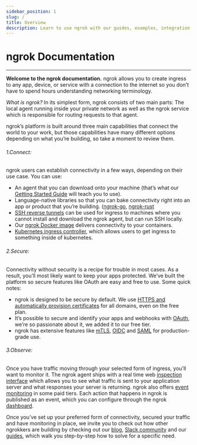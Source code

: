 ```yaml
---
sidebar_position: 1
slug: /
title: Overview
description: Learn to use ngrok with our guides, examples, integration guides, and API references
---
```


# ngrok Documentation
-------------------
**Welcome to the ngrok documentation.** ngrok allows you to create ingress to any app, device, or service with a connection to the internet so you don’t have to spend hours understanding networking terminology. 

*What is ngrok?* In its simplest form, ngrok consists of two main parts: The local agent running inside your private network as well as the ngrok service which is responsible for routing requests to that agent.

ngrok’s platform is built around three main capabilities that connect the world to your work, but those capabilities have many different options depending on what you’re building, so take a moment to review them.

###### 1.Connect: 
ngrok users can establish connectivity in a few ways, depending on their use case. You can use: 
+ An agent that you can download onto your machine (that’s what our [Getting Started Guide](/getting-started) will teach you to use).
+ Language-native libraries so that you can bake connectivity right into an app or product that you’re building. ([ngrok-go](https://github.com/ngrok/ngrok-go), [ngrok-rust](https://github.com/ngrok/ngrok-rs)
+ [SSH reverse tunnels](/secure-tunnels/agentless#ssh-reverse-tunnel) can be used for ingress to machines where you cannot install and download the ngrok agent, but can run SSH locally. 
+ Our [ngrok Docker image](/using-ngrok-with/docker) delivers connectivity to your containers. 
+ [Kubernetes ingress controller](https://github.com/ngrok/kubernetes-ingress-controller), which allows users to get ingress to something inside of kubernetes. 

###### 2.Secure: 
Connectivity without security is a recipe for trouble in most cases. As a result, you’ll most likely want to keep your apps protected. We’ve built the platform so secure features like OAuth are easy and free to use. Some quick notes:
+ ngrok is designed to be secure by default. We use [HTTPS and automatically provision certificates](/guides/securing-your-tunnels#encryption) for all domains, even on the free plan.
+ It’s possible to secure and identify your apps and webhooks with [OAuth](https://blog.ngrok.com/posts/how-to-secure-your-network-tunnels-with-oauth-fast), we’re so passionate about it, we added it to our free tier. 
+ ngrok has extensive features like [mTLS](/cloud-edge/modules/mutual-tls), [OIDC](/cloud-edge/modules/openid-connect) and [SAML](/cloud-edge/modules/saml) for production-grade use. 

###### 3.Observe:
Once you have traffic moving through your selected form of ingress, you’ll want to monitor it. The ngrok agent ships with a real time web [inspection interface](/secure-tunnels/ngrok-agent/web-inspection-interface) which allows you to see what traffic is sent to your application server and what responses your server is returning.
ngrok also offers [event monitoring](/platform/events) in some paid tiers. Each action that happens in ngrok is published as an event, which you can configure through the ngrok [dashboard](https://dashboard.ngrok.com/events/subscriptions).


Once you’ve set up your preferred form of connectivity, secured your traffic and have monitoring in place, we invite you to check out how other ngrokkers are building by checking out our [blog](https://blog.ngrok.com), [Slack community](https://ngrok.com/slack) and our [guides](/guides), which walk you step-by-step how to solve for a specific need. 
